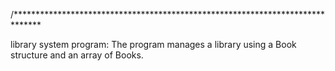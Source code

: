 /******************************************************************************

library system program: The program manages a library using a Book structure and an array of Books.
